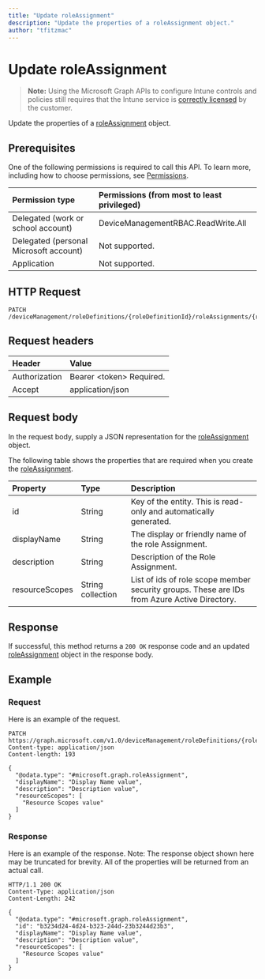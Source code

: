 ```yaml
---
title: "Update roleAssignment"
description: "Update the properties of a roleAssignment object."
author: "tfitzmac"
---
```


# Update roleAssignment

> **Note:** Using the Microsoft Graph APIs to configure Intune controls and policies still requires that the Intune service is [correctly licensed](https://go.microsoft.com/fwlink/?linkid=839381) by the customer.

Update the properties of a [roleAssignment](../resources/intune-rbac-roleassignment.md) object.
## Prerequisites
One of the following permissions is required to call this API. To learn more, including how to choose permissions, see [Permissions](/graph/permissions-reference).

|Permission type|Permissions (from most to least privileged)|
|:---|:---|
|Delegated (work or school account)|DeviceManagementRBAC.ReadWrite.All|
|Delegated (personal Microsoft account)|Not supported.|
|Application|Not supported.|

## HTTP Request
<!-- {
  "blockType": "ignored"
}
-->
``` http
PATCH /deviceManagement/roleDefinitions/{roleDefinitionId}/roleAssignments/{roleAssignmentId}
```

## Request headers
|Header|Value|
|:---|:---|
|Authorization|Bearer &lt;token&gt; Required.|
|Accept|application/json|

## Request body
In the request body, supply a JSON representation for the [roleAssignment](../resources/intune-rbac-roleassignment.md) object.

The following table shows the properties that are required when you create the [roleAssignment](../resources/intune-rbac-roleassignment.md).

|Property|Type|Description|
|:---|:---|:---|
|id|String|Key of the entity. This is read-only and automatically generated.|
|displayName|String|The display or friendly name of the role Assignment.|
|description|String|Description of the Role Assignment.|
|resourceScopes|String collection|List of ids of role scope member security groups.  These are IDs from Azure Active Directory.|



## Response
If successful, this method returns a `200 OK` response code and an updated [roleAssignment](../resources/intune-rbac-roleassignment.md) object in the response body.

## Example
### Request
Here is an example of the request.
``` http
PATCH https://graph.microsoft.com/v1.0/deviceManagement/roleDefinitions/{roleDefinitionId}/roleAssignments/{roleAssignmentId}
Content-type: application/json
Content-length: 193

{
  "@odata.type": "#microsoft.graph.roleAssignment",
  "displayName": "Display Name value",
  "description": "Description value",
  "resourceScopes": [
    "Resource Scopes value"
  ]
}
```

### Response
Here is an example of the response. Note: The response object shown here may be truncated for brevity. All of the properties will be returned from an actual call.
``` http
HTTP/1.1 200 OK
Content-Type: application/json
Content-Length: 242

{
  "@odata.type": "#microsoft.graph.roleAssignment",
  "id": "b3234d24-4d24-b323-244d-23b3244d23b3",
  "displayName": "Display Name value",
  "description": "Description value",
  "resourceScopes": [
    "Resource Scopes value"
  ]
}
```



